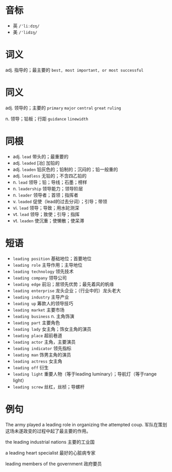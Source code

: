 # 音标

- 英 `/'liːdɪŋ/`
- 美 `/'lidɪŋ/`

# 词义

adj. 指导的；最主要的
`best, most important, or most successful`

# 同义

adj. 领导的；主要的
`primary` `major` `central` `great` `ruling`

n. 领导；铅板；行距
`guidance` `linewidth`

# 同根

- adj. `lead` 带头的；最重要的
- adj. `leaded` [冶] 加铅的
- adj. `leaden` 铅灰色的；铅制的；沉闷的；铅一般重的
- adj. `leadless` 无铅的；不含四乙铅的
- n. `lead` 领导；铅；导线；石墨；榜样
- n. `leadership` 领导能力；领导阶层
- n. `leader` 领导者；首领；指挥者
- v. `leaded` 促使（lead的过去分词）；引导；带领
- vi. `lead` 领导；导致；用水砣测深
- vt. `lead` 领导；致使；引导；指挥
- vt. `leaden` 使沉重；使懒散；使呆滞

# 短语

- `leading position` 基础地位；首要地位
- `leading role` 主导作用；主导地位
- `leading technology` 领先技术
- `leading company` 领导公司
- `leading edge` 前沿；居领先优势；最先着风的帆缘
- `leading enterprise` 龙头企业；（行业中的）龙头老大
- `leading industry` 主导产业
- `leading up` 筹款人的领导技巧
- `leading market` 主要市场
- `leading business` n. 主角饰演
- `leading part` 主要角色
- `leading lady` 女主角；饰女主角的演员
- `leading place` 超前巷道
- `leading actor` 主角，主要演员
- `leading indicator` 领先指标
- `leading man` 饰男主角的演员
- `leading actress` 女主角
- `leading off` 衍生
- `leading light` 重要人物（等于leading luminary）；导航灯（等于range light）
- `leading screw` 丝杠，丝桢；导螺杆

# 例句

The army played a leading role in organizing the attempted coup.
军队在策划这场未遂政变的过程中起了最主要的作用。

the leading industrial nations
主要的工业国

a leading heart specialist
最好的心脏病专家

leading members of the government
政府要员


